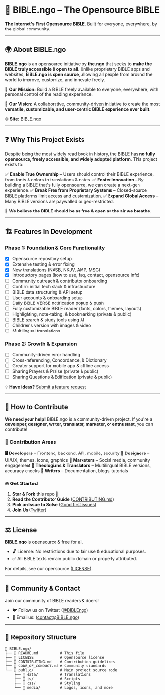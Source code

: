 # 📖 BIBLE.ngo – The Opensource BIBLE

**The Internet's First Opensource BIBLE**.
Built for everyone, everywhere, by the global community.

---

## 🌍 About BIBLE.ngo

**BIBLE.ngo** is an opensource initiative by **the.ngo** that seeks to **make the BIBLE truly accessible & open to all**. Unlike proprietary BIBLE apps and websites, **BIBLE.ngo is open source**, allowing all people from around the world to improve, customize, and innovate freely.

🚀 **Our Mission:** Build a BIBLE freely available to everyone, everywhere, with personal control of the reading experience.

🌟 **Our Vision:** A collaborative, community-driven initiative to create the most **versatile, customizable, and user-centric BIBLE experience ever built**.

🌐 **Site:** [BIBLE.ngo](https://www.BIBLE.ngo)

---

## ❓ Why This Project Exists

Despite being the most widely read book in history, the BIBLE has **no fully opensource, freely accessible, and widely adopted platform**.
This project exists to:

✅ **Enable True Ownership** – Users should control their BIBLE experience, from fonts & colors to translations & notes.
✅ **Foster Innovation** – By building a BIBLE that's fully opensource, we can create a next-gen experience.
✅ **Break Free from Proprietary Systems** – Closed-source BIBLE platforms limit access and customization.
✅ **Expand Global Access** – Many BIBLE versions are paywalled or geo-restricted.

📢 **We believe the BIBLE should be as free & open as the air we breathe.**

---

## 🏗 Features In Development

### Phase 1: Foundation & Core Functionality
- [x] Opensource repository setup
- [x] Extensive testing & error fixing
- [x] New translations (NASB, NKJV, AMP, MSG)
- [x] Introductory pages (how to use, faq, contact, opensource info)
- [ ] Community outreach & contributor onboarding
- [ ] Confirm initial tech stack & infrastructure
- [ ] BIBLE data structuring & API setup
- [ ] User accounts & onboarding setup
- [ ] Daily BIBLE VERSE notification popup & push
- [ ] Fully customizable BIBLE reader (fonts, colors, themes, layouts)
- [ ] Highlighting, note-taking, & bookmarking (private & public)
- [ ] BIBLE search & study tools using AI
- [ ] Children's version with images & video
- [ ] Multilingual translations

### Phase 2: Growth & Expansion
- [ ] Community-driven error handling
- [ ] Cross-referencing, Concordance, & Dictionary
- [ ] Greater support for mobile app & offline access
- [ ] Sharing Prayers & Praise (private & public)
- [ ] Sharing Questions & Edification (private & public)

💡 **Have ideas?** [Submit a feature request](../../issues)

---

## 🤝 How to Contribute

**We need your help!** BIBLE.ngo is a community-driven project. If you're a **developer, designer, writer, translator, marketer, or enthusiast**, you can contribute!

### 📜 Contribution Areas
**🖥 Developers** – Frontend, backend, API, mobile, security
**🎨 Designers** – UI/UX, themes, icons, graphics
**📢 Marketers** – Social media, community engagement
**📜 Theologians & Translators** – Multilingual BIBLE versions, accuracy checks
**📝 Writers** – Documentation, blogs, tutorials

### 🔥 Get Started
1. **Star & Fork** this repo 🌟
2. **Read the Contributor Guide** ([CONTRIBUTING.md](./CONTRIBUTING.md))
3. **Pick an Issue to Solve** ([Good first issues](../../issues))
4. **Join Us** ([Twitter](https://twitter.com/BIBLEngo))

---

## ⚖️ License
**BIBLE.ngo** is opensource & free for all.

- 🔓 License: No restrictions due to fair use & educational purposes.
- ✅ All BIBLE texts remain public domain or properly attributed.

For details, see our opensource ([LICENSE](./LICENSE)).

---

## 💬 Community & Contact
Join our community of BIBLE readers & doers!
- 🐦 Follow us on Twitter: ([@BIBLEngo](https://twitter.com/BIBLEngo))
- 📧 Email us: ([contact@BIBLE.ngo](mailto:contact@BIBLE.ngo))

---

## 📂 Repository Structure

```plaintext
📂 BIBLE.ngo/
├── 📜 README.md          # This file
├── 📜 LICENSE            # Opensource license
├── 📜 CONTRIBUTING.md    # Contribution guidelines
├── 📜 CODE_OF_CONDUCT.md # Community standards
└── 📂 public/            # Main project source code
    ├── 📂 data/          # Translations
    ├── 📂 js/            # Scripts
    ├── 📂 css/           # Styling
    └── 📂 media/         # Logos, icons, and more
